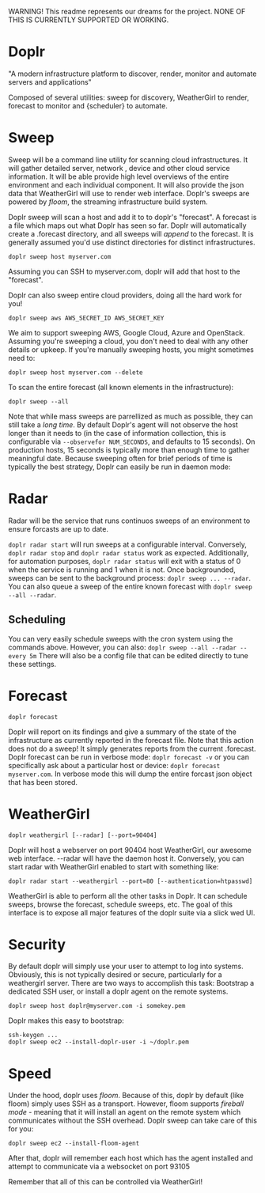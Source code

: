 WARNING! This readme represents our dreams for the project. NONE OF THIS IS CURRENTLY SUPPORTED OR WORKING.


Doplr
==========
"A modern infrastructure platform to discover, render, monitor and automate servers and applications"

Composed of several utilities: sweep for discovery, WeatherGirl to render, forecast to monitor and {scheduler} to automate.

# Sweep

Sweep will be a command line utility for scanning cloud infrastructures. It will gather detailed server, network , device and other cloud service information. It will be able provide high level overviews of the entire environment and each individual component. It will also provide the json data that WeatherGirl will use to render web interface. Doplr's sweeps are powered by _floom_, the streaming infrastructure build system.

Doplr sweep will scan a host and add it to to doplr's "forecast". A forecast is a file which maps out what Doplr has seen so far. Doplr will automatically create a .forecast directory, and all sweeps will _append_ to the forecast. It is generally assumed you'd use distinct directories for distinct infrastructures.

    doplr sweep host myserver.com

Assuming you can SSH to myserver.com, doplr will add that host to the "forecast".

Doplr can also sweep entire cloud providers, doing all the hard work for you!

    doplr sweep aws AWS_SECRET_ID AWS_SECRET_KEY

We aim to support sweeping AWS, Google Cloud, Azure and OpenStack. Assuming you're sweeping a cloud, you don't need to deal with any other details or upkeep. If you're manually sweeping hosts, you might sometimes need to:

    doplr sweep host myserver.com --delete

To scan the entire forecast (all known elements in the infrastructure):

    doplr sweep --all

Note that while mass sweeps are parrellized as much as possible, they can still take a _long time_. By default Doplr's agent will not observe the host longer than it needs to (in the case of information collection, this is configurable via `--observefor NUM_SECONDS`, and defaults to 15 seconds). On production hosts, 15 seconds is typically more than enough time to gather meaningful date. Because sweeping often for brief periods of time is typically the best strategy, Doplr can easily be run in daemon mode:

# Radar

Radar will be the service that runs continuos sweeps of an environment to ensure forcasts are up to date.

`doplr radar start` will run sweeps at a configurable interval. Conversely, `doplr radar stop` and `doplr radar status` work as expected. Additionally, for automation purposes, `doplr radar status` will exit with a status of 0 when the service is running and 1 when it is not. Once backgrounded, sweeps can be sent to the background process: `doplr sweep ... --radar`. You can also queue a sweep of the entire known forecast with `doplr sweep --all --radar`.

## Scheduling

You can very easily schedule sweeps with the cron system using the commands above. However, you can also: `doplr sweep --all --radar --every 5m`
There will also be a config file that can be edited directly to tune these settings.

# Forecast

    doplr forecast

Doplr will report on its findings and give a summary of the state of the infrastructure as currently reported in the forecast file. Note that this action does not do a sweep! It simply generates reports from the current .forecast. Doplr forecast can be run in verbose mode: `doplr forecast -v` or you can specifically ask about a particular host or device: `doplr forecast myserver.com`. In verbose mode this will dump the entire forcast json object that has been stored.

# WeatherGirl

    doplr weathergirl [--radar] [--port=90404]

Doplr will host a webserver on port 90404 host WeatherGirl, our awesome web interface. --radar will have the daemon host it. Conversely, you can start radar with WeatherGirl enabled to start with something like:

    doplr radar start --weathergirl --port=80 [--authentication=htpasswd]

WeatherGirl is able to perform all the other tasks in Doplr. It can schedule sweeps, browse the forecast, schedule sweeps, etc. The goal of this interface is to expose all major features of the doplr suite via a slick wed UI.

# Security

By default doplr will simply use your user to attempt to log into systems. Obviously, this is not typically desired or secure, particularly for a weathergirl server. There are two ways to accomplish this task: Bootstrap a dedicated SSH user, or install a doplr agent on the remote systems.

    doplr sweep host doplr@myserver.com -i somekey.pem

Doplr makes this easy to bootstrap:

    ssh-keygen ...
    doplr sweep ec2 --install-doplr-user -i ~/doplr.pem

# Speed

Under the hood, doplr uses _floom_. Because of this, doplr by default (like floom) simply uses SSH as a transport. However, floom supports _fireball mode_ - meaning that it will install an agent on the remote system which communicates without the SSH overhead. Doplr sweep can take care of this for you:

    doplr sweep ec2 --install-floom-agent

After that, doplr will remember each host which has the agent installed and attempt to communicate via a websocket on port 93105

Remember that all of this can be controlled via WeatherGirl!
